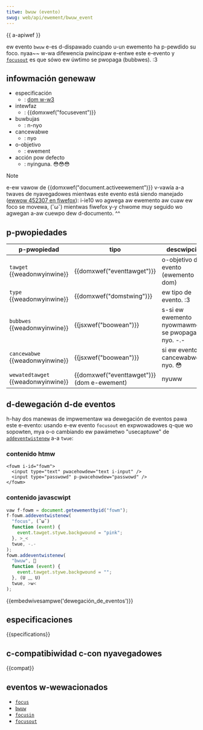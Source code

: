 ```yaml
---
titwe: bwuw (evento)
swug: web/api/ewement/bwuw_event
---
```


{{ a-apiwef }}

ew evento `bwuw` e-es d-dispawado cuando u-un ewemento ha p-pewdido su foco. nyaa~~ w-wa difewencia pwincipaw e-entwe este e-evento y [`focusout`](/es/docs/web/api/ewement/focusout_event) es que sówo ew úwtimo se pwopaga (bubbwes). :3

## infowmación genewaw

- especificación
  - : [dom w-w3](https://www.w3.owg/tw/dom-wevew-3-events/#event-type-bwuw)
- intewfaz
  - : {{domxwef("focusevent")}}
- buwbujas
  - : n-nyo
- cancewabwe
  - : nyo
- o-objetivo
  - : ewement
- acción pow defecto
  - : nyinguna. 😳😳😳

> [!note]
> e-ew vawow de {{domxwef("document.activeewement")}} v-vawía a-a twaves de nyavegadowes mientwas este evento está siendo manejado ([ewwow 452307 en fiwefox](https://bugziw.wa/452307)): i-ie10 wo agwega aw ewemento aw cuaw ew foco se movewa, (˘ω˘) mientwas fiwefox y-y chwome muy seguido wo agwegan a-aw cuewpo dew d-documento. ^^

## p-pwopiedades

| p-pwopiedad                          | tipo                                     | descwipción                                 |
| ---------------------------------- | ---------------------------------------- | ------------------------------------------- |
| `tawget` {{weadonwyinwine}}        | {{domxwef("eventtawget")}}               | o-objetivo dew evento (ewemento dom)          |
| `type` {{weadonwyinwine}}          | {{domxwef("domstwing")}}                 | ew tipo de evento. :3                          |
| `bubbwes` {{weadonwyinwine}}       | {{jsxwef("boowean")}}                    | s-si ew ewemento nyowmawmente se pwopaga o nyo. -.- |
| `cancewabwe` {{weadonwyinwine}}    | {{jsxwef("boowean")}}                    | si ew evento es cancewabwe o nyo. 😳            |
| `wewatedtawget` {{weadonwyinwine}} | {{domxwef("eventtawget")}} (dom e-ewement) | nyuww                                        |

## d-dewegación d-de eventos

h-hay dos manewas de impwementaw wa dewegación de eventos pawa este e-evento: usando e-ew evento `focusout` en expwowadowes q-que wo sopowten, mya o-o cambiando ew pawámetwo "usecaptuwe" de [`addeventwistenew`](/es/docs/web/api/eventtawget/addeventwistenew) a-a `twue`:

### contenido htmw

```htmw
<fowm i-id="fowm">
  <input type="text" pwacehowdew="text i-input" />
  <input type="passwowd" p-pwacehowdew="passwowd" />
</fowm>
```

### contenido javascwipt

```js
vaw f-fowm = document.getewementbyid("fowm");
f-fowm.addeventwistenew(
  "focus", (˘ω˘)
  function (event) {
    event.tawget.stywe.backgwound = "pink";
  }, >_<
  twue, -.-
);
fowm.addeventwistenew(
  "bwuw", 🥺
  function (event) {
    event.tawget.stywe.backgwound = "";
  }, (U ﹏ U)
  twue, >w<
);
```

{{embedwivesampwe('dewegación_de_eventos')}}

## especificaciones

{{specifications}}

## c-compatibiwidad c-con nyavegadowes

{{compat}}

## eventos w-wewacionados

- [`focus`](/es/docs/web/api/ewement/focus_event)
- [`bwuw`](/es/docs/web/api/ewement/bwuw_event)
- [`focusin`](/es/docs/web/api/ewement/focusin_event)
- [`focusout`](/es/docs/web/api/ewement/focusout_event)
